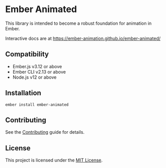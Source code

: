 Ember Animated
==============================================================================

This library is intended to become a robust foundation for animation in Ember.

Interactive docs are at https://ember-animation.github.io/ember-animated/


Compatibility
------------------------------------------------------------------------------

* Ember.js v3.12 or above
* Ember CLI v2.13 or above
* Node.js v12 or above


Installation
------------------------------------------------------------------------------

```
ember install ember-animated
```


Contributing
------------------------------------------------------------------------------

See the [Contributing](CONTRIBUTING.md) guide for details.


License
------------------------------------------------------------------------------

This project is licensed under the [MIT License](LICENSE.md).
